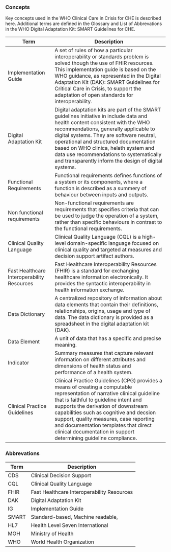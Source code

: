 ### Concepts

Key concepts used in the WHO Clinical Care in Crisis for CHE is described here. Additional terms are defined in the Glossary and List of Abbrevations in the WHO Digital Adaptation Kit: SMART Guidelines for CHE.

| **Term**                                   | **Description**                                                                                                                                                                                                                                                                                                                                                                                             |
| ------------------------------------------ | ----------------------------------------------------------------------------------------------------------------------------------------------------------------------------------------------------------------------------------------------------------------------------------------------------------------------------------------------------------------------------------------------------------- |
| Implementation Guide                       | A set of rules of how a particular interoperability or standards problem is solved though the use of FHIR resources. This implementation guide is based on the WHO guidance, as represented in the Digital Adaptation Kit (DAK): SMART Guidelines for Critical Care in Crisis, to support the adaptation of open standards for interoperability.                                                            |
| Digital Adaptation Kit                     | Digital adaptation kits are part of the SMART guidelines initiative in include data and health content consistent with the WHO recommendations, generally applicable to digital systems. They are software neutral, operational and structured documentation based on WHO clinica, helath system and data use recommendations to systematically and transparently inform the design of digital systems.     |
| Functional Requirements                    | Functional requirements defines functions of a system or its components, where a function is described as a summery of behaviour between inputs and outputs.                                                                                                                                                                                                                                                |
| Non functional requirements                | Non-functional requirements are requirements that specifies criteria that can be used to judge the operation of a system, rather than specific behaviours in contrast to the functional requirements.                                                                                                                                                                                                       |
| Clinical Quality Language                  | Clinical Quality Language (CQL) is a high-level domain-specific language focused on clinical quality and targeted at measures and decision support artifact authors.                                                                                                                                                                                                                                        |
| Fast Healthcare Interoperability Resources | Fast Healthcare Interoperability Resources (FHIR) is a standard for exchanging healthcare information electronically. It provides the syntactic interoperability in health information exchange.                                                                                                                                                                                                            |
| Data Dictionary                            | A centralized repository of information about data elements that contain their definitions, relationships, origins, usage and type of data. The data dictionary is provided as a spreadsheet in the digital adaptation kit (DAK).                                                                                                                                                                           |
| Data Element                               | A unit of data that has a specific and precise meaning.                                                                                                                                                                                                                                                                                                                                                     |
| Indicator                                  | Summary measures that capture relevant information on different attributes and dimensions of health status and performance of a health system.                                                                                                                                                                                                                                                              |
| Clinical Practice Guidelines               | Clinical Practice Guidelines (CPG) provides a means of creating a computable representation of narrative clinical guideline that is faithful to guideline intent and supports the derivation of downstream capabilities such as cognitive and decsion support, quality measures, case reporting and documentation templates that direct clinical documentation in support determining guideline compliance. |

### Abbrevations

| **Term** | **Description**                            |
| -------- | ------------------------------------------ |
| CDS      | Clinical Decision Support                  |
| CQL      | Clinical Quality Language                  |
| FHIR     | Fast Healthcare Interoperability Resources |
| DAK      | Digital Adaptation Kit                     |
| IG       | Implementation Guide                       |
| SMART    | Standard-based, Machine readable,          |
| HL7      | Health Level Seven International           |
| MOH      | Ministry of Health                         |
| WHO      | World Health Organization                  |
